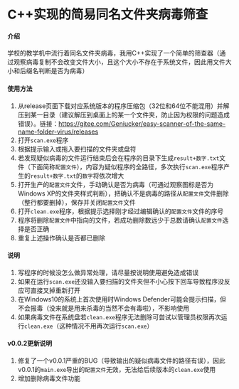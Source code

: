 # C++实现的简易同名文件夹病毒筛查

#### 介绍
学校的教学机中流行着同名文件夹病毒，我用C++实现了一个简单的筛查器（通过观察病毒复制不会改变文件大小，且这个大小不存在于系统文件，因此用文件大小和后缀名判断是否为病毒）



#### 使用方法
1. 从release页面下载对应系统版本的程序压缩包（32位和64位不能混用）并解压到某一目录（建议解压到桌面上的某一个文件夹，防止因为权限的问题造成错误）。链接：<https://gitee.com/Geniucker/easy-scanner-of-the-same-name-folder-virus/releases>
2. 打开`scan.exe`程序
3. 根据提示输入或拖入要扫描的文件夹或盘符
4. 若发现疑似病毒的文件运行结束后会在程序的目录下生成`result+数字.txt`文件（下面简称`配置文件`），内容为疑似程序的全路径，多次执行`scan.exe`程序产生的`result+数字.txt`的`数字`将依次增大
5. 打开生产的`配置文件`文件，手动确认是否为病毒（可通过观察图标是否为Windows XP的文件夹样式判断），把确认不是病毒的路径从`配置文件`文件删除（整行都要删掉），保存并关闭`配置文件`文件
6. 打开`clean.exe`程序，根据提示选择刚才经过编辑确认的`配置文件`文件的序号
7. 程序将删除`配置文件`中指向的文件，若成功删除数远少于总数请确认`配置文件`选择是否正确
8. 重复上述操作确认是否都已删除

#### 说明
1. 写程序的时候没怎么做异常处理，请尽量按说明使用避免造成错误
2. 如果在运行`scan.exe`还没输入要扫描的文件夹但不小心按下回车导致程序没反应可直接叉掉重新打开
3. 在Windows10的系统上首次使用时Windows Defender可能会提示扫描，但不会报毒（没来就是用来杀毒的当然不会有毒啦），不影响使用
4. 如果病毒文件在系统盘若`clean.exe`程序无法删除可尝试以管理员权限再次运行`clean.exe`（这种情况不用再次运行`scan.exe`）

#### v0.0.2更新说明
1. 修复了一个v0.0.1严重的BUG（导致输出的疑似病毒文件的路径有误），因此v0.0.1的`main.exe`导出的`配置文件`无效，无法给后续版本的`clean.exe`使用
2. 增加删除病毒文件功能